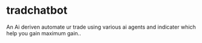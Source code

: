 # tradchatbot
An Ai deriven automate ur trade using various ai agents and indicater which help you gain maximum gain.. 
